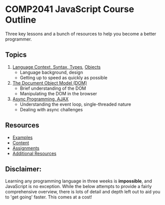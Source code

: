 # COMP2041 JavaScript Course Outline

Three key lessons and a bunch of resources to help you become a better programmer.

## Topics
1. [Language Context, Syntax, Types](content/basics), [Objects](content/objects)
   * Language background, design
   * Getting up to speed as quickly as possible
2. [The Document Object Model (DOM)]((content/dom))
   * Brief understanding of the DOM
   * Manipulating the DOM in the browser
3. [Async Programming, AJAX](content/async)
   * Understanding the event loop, single-threaded nature
   * Dealing with async challenges

## Resources
* [Examples](examples)
* [Content](content)
* [Assignments](assignment_ideas)
* [Additional Resources](resources)

## Disclaimer:
Learning any programming language in three weeks is **impossible**,
and JavaScript is no exception. While the below attempts to provide a fairly
comprehensive overview, there is lots of detail and depth left out to aid you
to 'get going' faster. This comes at a cost!
